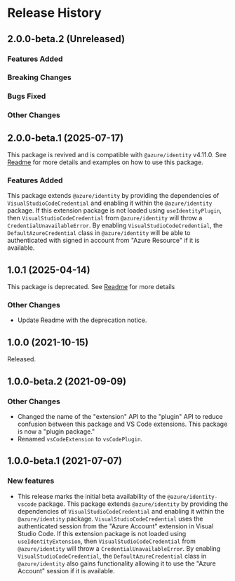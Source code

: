 # Release History

## 2.0.0-beta.2 (Unreleased)

### Features Added

### Breaking Changes

### Bugs Fixed

### Other Changes

## 2.0.0-beta.1 (2025-07-17)

This package is revived and is compatible with `@azure/identity` v4.11.0. See [Readme](https://github.com/Azure/azure-sdk-for-js/blob/main/sdk/identity/identity-vscode/README.md) for more details and examples on how to use this package.

### Features Added

This package extends `@azure/identity` by providing the dependencies of `VisualStudioCodeCredential` and enabling it within the `@azure/identity` package. If this extension package is not loaded using `useIdentityPlugin`, then `VisualStudioCodeCredential` from `@azure/identity` will throw a `CredentialUnavailableError`. By enabling `VisualStudioCodeCredential`, the `DefaultAzureCredential` class in `@azure/identity` will be able to authenticated with signed in account from "Azure Resource" if it is available.

## 1.0.1 (2025-04-14)

This package is deprecated. See [Readme](https://github.com/Azure/azure-sdk-for-js/blob/main/sdk/identity/identity-vscode/README.md) for more details

### Other Changes

- Update Readme with the deprecation notice.

## 1.0.0 (2021-10-15)

Released.

## 1.0.0-beta.2 (2021-09-09)

### Other Changes

- Changed the name of the "extension" API to the "plugin" API to reduce confusion between this package and VS Code extensions. This package is now a "plugin package."
- Renamed `vsCodeExtension` to `vsCodePlugin`.

## 1.0.0-beta.1 (2021-07-07)

### New features

- This release marks the initial beta availability of the `@azure/identity-vscode` package. This package extends `@azure/identity` by providing the dependencies of `VisualStudioCodeCredential` and enabling it within the `@azure/identity` package. `VisualStudioCodeCredential` uses the authenticated session from the "Azure Account" extension in Visual Studio Code. If this extension package is not loaded using `useIdentityExtension`, then `VisualStudioCodeCredential` from `@azure/identity` will throw a `CredentialUnavailableError`. By enabling `VisualStudioCodeCredential`, the `DefaultAzureCredential` class in `@azure/identity` also gains functionality allowing it to use the "Azure Account" session if it is available.
